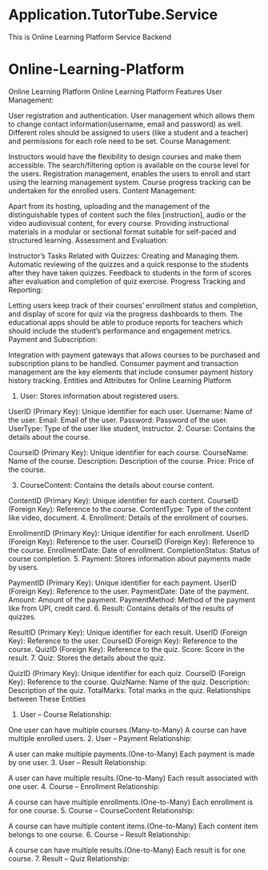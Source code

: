 # Application.TutorTube.Service
This is Online Learning Platform Service Backend
# Online-Learning-Platform
Online Learning Platform 
Online Learning Platform Features
User Management:

User registration and authentication.
User management which allows them to change contact information(username, email and password) as well.
Different roles should be assigned to users (like a student and a teacher) and permissions for each role need to be set.
Course Management:

Instructors would have the flexibility to design courses and make them accessible.
The search/filtering option is available on the course level for the users.
Registration management, enables the users to enroll and start using the learning management system.
Course progress tracking can be undertaken for the enrolled users.
Content Management:

Apart from its hosting, uploading and the management of the distinguishable types of content such the files [instruction], audio or the video audiovisual content, for every course.
Providing instructional materials in a modular or sectional format suitable for self-paced and structured learning.
Assessment and Evaluation:

Instructor’s Tasks Related with Quizzes: Creating and Managing them.
Automatic reviewing of the quizzes and a quick response to the students after they have taken quizzes.
Feedback to students in the form of scores after evaluation and completion of quiz exercise.
Progress Tracking and Reporting:

Letting users keep track of their courses’ enrollment status and completion, and display of score for quiz via the progress dashboards to them.
The educational apps should be able to produce reports for teachers which should include the student’s performance and engagement metrics.
Payment and Subscription:

Integration with payment gateways that allows courses to be purchased and subscription plans to be handled.
Consumer payment and transaction management are the key elements that include consumer payment history history tracking.
Entities and Attributes for Online Learning Platform
1. User: Stores information about registered users.

UserID (Primary Key): Unique identifier for each user.
Username: Name of the user.
Email: Email of the user.
Password: Password of the user.
UserType: Type of the user like student, instructor.
2. Course: Contains the details about the course.

CourseID (Primary Key): Unique identifier for each course.
CourseName: Name of the course.
Description: Description of the course.
Price: Price of the course.

3. CourseContent: Contains the details about course content.

ContentID (Primary Key): Unique identifier for each content.
CourseID (Foreign Key): Reference to the course.
ContentType: Type of the content like video, document.
4. Enrollment: Details of the enrollment of courses.

EnrollmentID (Primary Key): Unique identifier for each enrollment.
UserID (Foreign Key): Reference to the user.
CourseID (Foreign Key): Reference to the course.
EnrollmentDate: Date of enrollment.
CompletionStatus: Status of course completion.
5. Payment: Stores information about payments made by users.

PaymentID (Primary Key): Unique identifier for each payment.
UserID (Foreign Key): Reference to the user.
PaymentDate: Date of the payment.
Amount: Amount of the payment.
PaymentMethod: Method of the payment like from UPI, credit card.
6. Result: Contains details of the results of quizzes.

ResultID (Primary Key): Unique identifier for each result.
UserID (Foreign Key): Reference to the user.
CourseID (Foreign Key): Reference to the course.
QuizID (Foreign Key): Reference to the quiz.
Score: Score in the result.
7. Quiz: Stores the details about the quiz.

QuizID (Primary Key): Unique identifier for each quiz.
CourseID (Foreign Key): Reference to the course.
QuizName: Name of the quiz.
Description: Description of the quiz.
TotalMarks: Total marks in the quiz.
Relationships between These Entities
1. User – Course Relationship:

One user can have multiple courses.(Many-to-Many)
A course can have multiple enrolled users.
2. User – Payment Relationship:

A user can make multiple payments.(One-to-Many)
Each payment is made by one user.
3. User – Result Relationship:

A user can have multiple results.(One-to-Many)
Each result associated with one user.
4. Course – Enrollment Relationship:

A course can have multiple enrollments.(One-to-Many)
Each enrollment is for one course.
5. Course – CourseContent Relationship:

A course can have multiple content items.(One-to-Many)
Each content item belongs to one course.
6. Course – Result Relationship:

A course can have multiple results.(One-to-Many)
Each result is for one course.
7. Result – Quiz Relationship:

